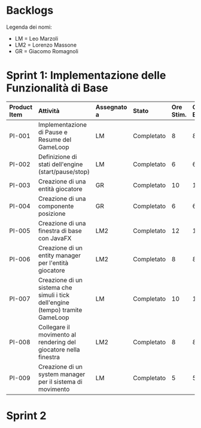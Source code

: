 # Backlogs
Legenda dei nomi: 
* LM = Leo Marzoli
* LM2 = Lorenzo Massone
* GR = Giacomo Romagnoli


# Sprint 1: Implementazione delle Funzionalità di Base
| Product Item | Attività                                          | Assegnato a | Stato      | Ore Stim. | Ore Effett. | D1 | D2 | D3 | D4 | D5 | D6 |
|:-------------|:---------------------------------------------------|:------------|:-----------|:----------|:------------|:--|:--|:--|:--|:--|:--|
| PI-001       | Implementazione di Pause e Resume del GameLoop     | LM          | Completato | 8         | 8           | Lu| Ma| Me| Gi| Ve|   |
| PI-002       | Definizione di stati dell'engine (start/pause/stop)| LM          | Completato | 6         | 6           | Lu| Ma| Me| Gi| Ve|   |
| PI-003       | Creazione di una entità giocatore                  | GR          | Completato | 10        | 10          | Lu| Ma| Me| Gi| Ve|   |
| PI-004       | Creazione di una componente posizione             | GR          | Completato | 6         | 6           | Lu| Ma| Me| Gi| Ve|   |
| PI-005       | Creazione di una finestra di base con JavaFX       | LM2         | Completato | 12        | 12          | Lu| Ma| Me| Gi| Ve|   |
| PI-006       | Creazione di un entity manager per l'entità giocatore| LM2       | Completato | 8         | 8           | Lu| Ma| Me| Gi| Ve|   |
| PI-007       | Creazione di un sistema che simuli i tick dell'engine (tempo) tramite GameLoop| LM | Completato | 10| 10         | Lu| Ma| Me| Gi| Ve|   |
| PI-008       | Collegare il movimento al rendering del giocatore nella finestra| LM2 | Completato | 8         | 8         | Lu| Ma| Me| Gi| Ve|   |
| PI-009       | Creazione di un system manager per il sistema di movimento| LM | Completato | 5| 5         | Lu| Ma| Me| Gi| Ve|   |

# Sprint 2
